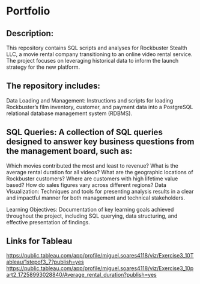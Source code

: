 # Portfolio
## Description:
This repository contains SQL scripts and analyses for Rockbuster Stealth LLC, a movie rental company transitioning to an online video rental service. The project focuses on leveraging historical data to inform the launch strategy for the new platform.

## The repository includes:

Data Loading and Management: Instructions and scripts for loading Rockbuster’s film inventory, customer, and payment data into a PostgreSQL relational database management system (RDBMS).

## SQL Queries: A collection of SQL queries designed to answer key business questions from the management board, such as:

Which movies contributed the most and least to revenue?
What is the average rental duration for all videos?
What are the geographic locations of Rockbuster customers?
Where are customers with high lifetime value based?
How do sales figures vary across different regions?
Data Visualization: Techniques and tools for presenting analysis results in a clear and impactful manner for both management and technical stakeholders.

Learning Objectives: Documentation of key learning goals achieved throughout the project, including SQL querying, data structuring, and effective presentation of findings.

## Links for Tableau 
https://public.tableau.com/app/profile/miguel.soares4118/viz/Exercise3_10Tableau/1stepof3_7?publish=yes
https://public.tableau.com/app/profile/miguel.soares4118/viz/Exercise3_10part2_17258993028840/Average_rental_duration?publish=yes
